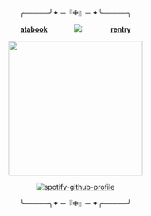 <div id="header" align="center">

╭─────╯✦ ─『✙』─ ✦╰─────╮

[𝐚𝐭𝐚𝐛𝐨𝐨𝐤](https://spiritbox.atabook.org/)   　   　   　![](https://64.media.tumblr.com/06592d6d886110bca0ece57e52df9300/0f1dd797b5574c42-fc/s75x75_c1/b63d5e0c5531bbafd92a715baaacb9532d5b2372.gifv) 　   　   　  [𝐫𝐞𝐧𝐭𝐫𝐲](https://rentry.co/extaused) 

<p align="center">
  <img width="270" src="https://64.media.tumblr.com/34ce050a8722939bb0860e41c98c32d3/e1b68020ea828d6e-74/s1280x1920/d780e9c217486cc1e93c2ab76187037929a3b408.pnj">
</p>


[![spotify-github-profile](https://spotify-github-profile.kittinanx.com/api/view?uid=31vqck2xnl327xecntooe7ptxtrq&cover_image=true&theme=novatorem&show_offline=false&background_color=121212&interchange=true&bar_color=ff0000&bar_color_cover=false)](https://spotify-github-profile.kittinanx.com/api/view?uid=31vqck2xnl327xecntooe7ptxtrq&redirect=true)

╰─────╮✦ ─『✙』─ ✦╭─────╯
